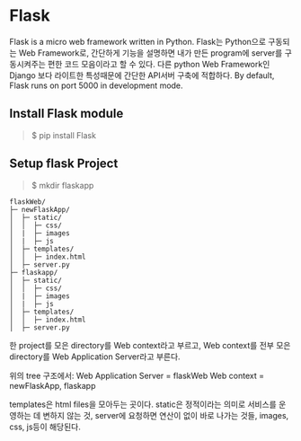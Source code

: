 # Flask
Flask is a micro web framework written in Python.
Flask는 Python으로 구동되는 Web Framework로, 간단하게 기능을 설명하면 내가 만든 program에 server를 구동시켜주는 편한 코드 모음이라고 할 수 있다.
다른 python Web Framework인 Django 보다 라이트한 특성때문에 간단한 API서버 구축에 적합하다.
By default, Flask runs on port 5000 in development mode.

Install Flask module
---- 
> $ pip install Flask 

Setup flask Project
----
> $ mkdir flaskapp

```
flaskWeb/
├─ newFlaskApp/
│  ├─ static/
│  │  ├─ css/
│  |  ├─ images
│  |  ├─ js
│  ├─ templates/
│  │  ├─ index.html
│  ├─ server.py
├─ flaskapp/
│  ├─ static/
│  │  ├─ css/
│  |  ├─ images
│  |  ├─ js
│  ├─ templates/
│  │  ├─ index.html
│  ├─ server.py
```

한 project를 모은 directory를 Web context라고 부르고,
Web context를 전부 모은 directory를 Web Application Server라고 부른다. 

위의 tree 구조에서:
Web Application Server = flaskWeb
Web context = newFlaskApp, flaskapp

templates은 html files을 모아두는 곳이다.
static은 정적이라는 의미로 서비스를 운영하는 데 변하지 않는 것, 
server에 요청하면 연산이 없이 바로 나가는 것들, images, css, js등이 해당된다.